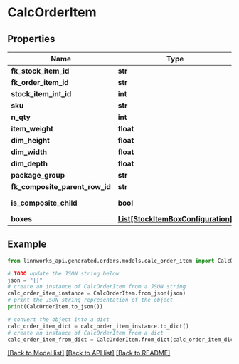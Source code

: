 # CalcOrderItem


## Properties

Name | Type | Description | Notes
------------ | ------------- | ------------- | -------------
**fk_stock_item_id** | **str** |  | [optional] 
**fk_order_item_id** | **str** |  | [optional] 
**stock_item_int_id** | **int** |  | [optional] 
**sku** | **str** |  | [optional] 
**n_qty** | **int** |  | [optional] 
**item_weight** | **float** |  | [optional] 
**dim_height** | **float** |  | [optional] 
**dim_width** | **float** |  | [optional] 
**dim_depth** | **float** |  | [optional] 
**package_group** | **str** |  | [optional] 
**fk_composite_parent_row_id** | **str** |  | [optional] 
**is_composite_child** | **bool** |  | [optional] [readonly] 
**boxes** | [**List[StockItemBoxConfiguration]**](StockItemBoxConfiguration.md) |  | [optional] 

## Example

```python
from linnworks_api.generated.orders.models.calc_order_item import CalcOrderItem

# TODO update the JSON string below
json = "{}"
# create an instance of CalcOrderItem from a JSON string
calc_order_item_instance = CalcOrderItem.from_json(json)
# print the JSON string representation of the object
print(CalcOrderItem.to_json())

# convert the object into a dict
calc_order_item_dict = calc_order_item_instance.to_dict()
# create an instance of CalcOrderItem from a dict
calc_order_item_from_dict = CalcOrderItem.from_dict(calc_order_item_dict)
```
[[Back to Model list]](../README.md#documentation-for-models) [[Back to API list]](../README.md#documentation-for-api-endpoints) [[Back to README]](../README.md)


